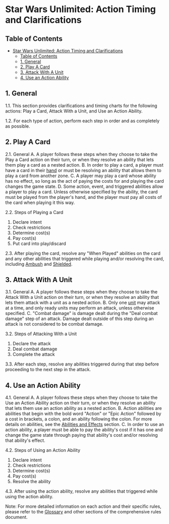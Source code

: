 # Star Wars Unlimited: Action Timing and Clarifications

## Table of Contents
- [Star Wars Unlimited: Action Timing and Clarifications](#star-wars-unlimited-action-timing-and-clarifications)
  - [Table of Contents](#table-of-contents)
  - [1. General](#1-general)
  - [2. Play A Card](#2-play-a-card)
  - [3. Attack With A Unit](#3-attack-with-a-unit)
  - [4. Use an Action Ability](#4-use-an-action-ability)

## 1. General
1.1. This section provides clarifications and timing charts for the following actions: Play a Card, Attack With a Unit, and Use an Action Ability.

1.2. For each type of action, perform each step in order and as completely as possible.

## 2. Play A Card
2.1. General
   A. A player follows these steps when they choose to take the Play a Card action on their turn, or when they resolve an ability that lets them play a card as a nested action.
   B. In order to play a card, a player must have a card in their [hand](game-zones.md#7-hand) or must be resolving an ability that allows them to play a card from another zone.
   C. A player may play a card whose ability has no effect, so long as the act of paying the costs for and playing the card changes the game state.
   D. Some action, event, and triggered abilities allow a player to play a card. Unless otherwise specified by the ability, the card must be played from the player's hand, and the player must pay all costs of the card when playing it this way.

2.2. Steps of Playing a Card
   1. Declare intent
   2. Check restrictions
   3. Determine cost(s)
   4. Pay cost(s)
   5. Put card into play/discard

2.3. After playing the card, resolve any "When Played" abilities on the card and any other abilities that triggered while playing and/or resolving the card, including [Ambush](keywords.md#a-ambush) and [Shielded](keywords.md#i-shielded).

## 3. Attack With A Unit
3.1. General
   A. A player follows these steps when they choose to take the Attack With a Unit action on their turn, or when they resolve an ability that lets them attack with a unit as a nested action.
   B. Only one [unit](card-types.md#5-unit) may attack at a time, and only ready units may perform an attack, unless otherwise specified.
   C. "Combat damage" is damage dealt during the "Deal combat damage" step of an attack. Damage dealt outside of this step during an attack is not considered to be combat damage.

3.2. Steps of Attacking With a Unit
   1. Declare the attack
   2. Deal combat damage
   3. Complete the attack

3.3. After each step, resolve any abilities triggered during that step before proceeding to the next step in the attack.

## 4. Use an Action Ability
4.1. General
   A. A player follows these steps when they choose to take the Use an Action Ability action on their turn, or when they resolve an ability that lets them use an action ability as a nested action.
   B. Action abilities are abilities that begin with the bold word "Action" or "Epic Action" followed by a cost in brackets, a colon, and an ability following the colon. For more details on abilities, see the [Abilities and Effects](abilities-and-effects.md) section.
   C. In order to use an action ability, a player must be able to pay the ability's cost if it has one and change the game state through paying that ability's cost and/or resolving that ability's effect.

4.2. Steps of Using an Action Ability
   1. Declare intent
   2. Check restrictions
   3. Determine cost(s)
   4. Pay cost(s)
   5. Resolve the ability

4.3. After using the action ability, resolve any abilities that triggered while using the action ability.

Note: For more detailed information on each action and their specific rules, please refer to the [Glossary](glossary.md) and other sections of the comprehensive rules document.